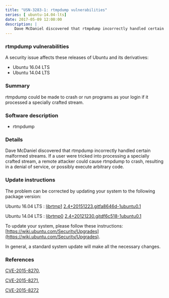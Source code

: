 ```yaml
---
title: "USN-3283-1: rtmpdump vulnerabilities"
series: [ ubuntu-14.04-lts]
date: 2017-05-09 12:00:00
description: |
    Dave McDaniel discovered that rtmpdump incorrectly handled certain malformed streams. If a user were tricked into processing a specially crafted stream, a remote attacker could cause rtmpdump to crash, resulting in a denial of service, or possibly execute arbitrary code. 
--- 
```

 
### rtmpdump vulnerabilities

A security issue affects these releases of Ubuntu and its derivatives:

* Ubuntu 16.04 LTS
* Ubuntu 14.04 LTS

### Summary

rtmpdump could be made to crash or run programs as your login if it processed a specially crafted stream.

### Software description

* rtmpdump 

### Details

Dave McDaniel discovered that rtmpdump incorrectly handled certain malformed streams. If a user were tricked into processing a specially crafted stream, a remote attacker could cause rtmpdump to crash, resulting in a denial of service, or possibly execute arbitrary code. 

### Update instructions

The problem can be corrected by updating your system to the following package version:

Ubuntu 16.04 LTS
 : [librtmp1](https://launchpad.net/ubuntu/+source/rtmpdump) <span> [2.4+20151223.gitfa8646d-1ubuntu0.1](https://launchpad.net/ubuntu/+source/rtmpdump/2.4+20151223.gitfa8646d-1ubuntu0.1) </span> 

Ubuntu 14.04 LTS
 : [librtmp0](https://launchpad.net/ubuntu/+source/rtmpdump) <span> [2.4+20121230.gitdf6c518-1ubuntu0.1](https://launchpad.net/ubuntu/+source/rtmpdump/2.4+20121230.gitdf6c518-1ubuntu0.1) </span> 

To update your system, please follow these instructions: [https://wiki.ubuntu.com/Security/Upgrades](https://wiki.ubuntu.com/Security/Upgrades).

In general, a standard system update will make all the necessary changes. 

### References

 [CVE-2015-8270](http://people.ubuntu.com/~ubuntu-security/cve/CVE-2015-8270), 

 [CVE-2015-8271](http://people.ubuntu.com/~ubuntu-security/cve/CVE-2015-8271), 

 [CVE-2015-8272](http://people.ubuntu.com/~ubuntu-security/cve/CVE-2015-8272)
 
